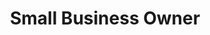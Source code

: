 ---
title: "Small Business Owner"
slug: "small-business-owner"
icon: "/uploads/personas/small-business-icon.svg"
excerpt: "Running a growing business but struggling with outdated systems and manual processes that limit growth potential."
publishDate: "2024-01-15"
featured: true
order: 1
tags: ["SME", "Growth", "Automation"]
storytelling:
  everydayStruggle: |
    You're juggling multiple responsibilities as a small business owner, but your biggest challenge is getting noticed in a crowded marketplace. You're struggling to attract new customers consistently, and your current marketing efforts—word-of-mouth, basic social media posts, and maybe some print ads—aren't generating the leads you need to grow.

    You know digital marketing could help, but you're overwhelmed by the options: Google Ads, Facebook marketing, SEO, email campaigns, content creation. You're not sure which channels will work for your business, how much to invest, or how to measure success. Meanwhile, your competitors seem to be everywhere online while you're barely visible.

  whyThisMatters: |
    In today's digital-first world, customers are searching for businesses like yours online every day. If you're not visible in search results, social media, and digital advertising, you're missing out on countless potential customers who are ready to buy.

    Effective digital marketing isn't just about getting more visitors—it's about attracting the right customers who are actively looking for your products or services. Without a strategic digital presence, you're relying on chance encounters and referrals, which limits your growth potential and makes your business vulnerable to market changes.

  howDhimahiHelps: |
    We understand the unique challenges of small businesses because we've worked with hundreds of entrepreneurs just like you. Our approach focuses on practical, cost-effective digital marketing solutions that deliver immediate value while building a foundation for sustainable growth.

    We start by analyzing your current marketing efforts and customer acquisition channels to identify the biggest opportunities for improvement. Then, we implement digital marketing strategies gradually, ensuring you see results quickly while building long-term brand presence.

    Our team specializes in comprehensive digital marketing solutions—from search engine optimization and social media marketing to email campaigns and online advertising—creating an integrated approach that maximizes your marketing ROI and helps you reach more customers effectively.

  theJourney: |
    Here's how we typically work with businesses like yours:

    **Week 1-2: Digital Marketing Audit**
    We conduct a comprehensive review of your current marketing efforts, online presence, and competitor landscape to identify opportunities.

    **Week 3-4: Strategy Development**
    We create a customized digital marketing roadmap that prioritizes high-impact, cost-effective tactics that can generate leads quickly.

    **Week 5-8: Campaign Launch**
    We begin with the most effective channels for your business—whether that's Google Ads, social media marketing, or SEO—ensuring proper tracking and optimization.

    **Week 9-12: Optimization & Expansion**
    We analyze performance data, optimize campaigns for better results, and gradually expand to additional marketing channels.

    **Ongoing: Growth & Scaling**
    We provide continuous campaign management, performance reporting, and help you scale your marketing efforts as your business grows.

  callToAction:
    title: "Ready to Grow Your Business with Digital Marketing?"
    description: "Let's discuss how we can help you reach more customers, increase sales, and build a strong online presence that drives sustainable growth."
    primaryButton:
      text: "Get Free Marketing Assessment"
      url: "/consultation"
    secondaryButton:
      text: "View Digital Marketing Services"
      url: "/services/digital-marketing"
---